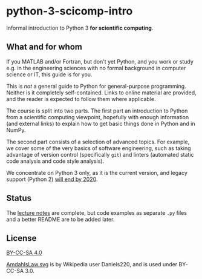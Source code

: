 # python-3-scicomp-intro

Informal introduction to Python 3 **for scientific computing**.

## What and for whom

If you MATLAB and/or Fortran, but don't yet Python, and you work or study e.g. in the engineering sciences with no formal background in computer science or IT, this guide is for you.

This is *not* a general guide to Python for general-purpose programming. Neither is it completely self-contained. Links to online material are provided, and the reader is expected to follow them where applicable.

The course is split into two parts. The first part an introduction to Python from a scientific computing viewpoint, hopefully with enough information (and external links) to explain how to get basic things done in Python and in NumPy.

The second part consists of a selection of advanced topics. For example, we cover some of the very basics of software engineering, such as taking advantage of version control (specifically `git`) and linters (automated static code analysis and code style analysis).

We concentrate on Python 3 only, as it is the current version, and legacy support (Python 2) [will end by 2020](http://www.python3statement.org/).

## Status

The [lecture notes](python_scicomp_notes.pdf) are complete, but code examples as separate `.py` files and a better README are to be added later.

## License

[BY-CC-SA 4.0](LICENSE)

[AmdahlsLaw.svg](AmdahlsLaw.svg) is by Wikipedia user Daniels220, and is used under BY-CC-SA 3.0.

